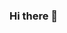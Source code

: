 ### Hi there 👋

<!--

Here are some ideas to get you started:

- 🔭 I’m currently working on ...
- 🌱 I’m currently learning ...
- 👯 I’m looking to collaborate on ...
- 🤔 I’m looking for help with ...
- 💬 Ask me about ...
- 📫 How to reach me: ...
- 😄 Pronouns: ...
- ⚡ Fun fact: ...
-->


<img href='https://github-readme-stats.vercel.app/api?username=wdrdg&hide_rank=true&line_height=20&count_private=true&show_icons=true' style='align:center'>
